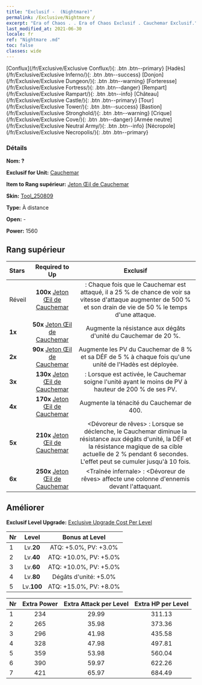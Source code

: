 ```yaml
---
title: "Exclusif -  (Nightmare)"
permalink: /Exclusive/Nightmare /
excerpt: "Era of Chaos . . Era of Chaos Exclusif . Cauchemar Exclusif."
last_modified_at: 2021-06-30
locale: fr
ref: "Nightmare .md"
toc: false
classes: wide
---
```

 [Conflux](/fr/Exclusive/Exclusive Conflux/){: .btn .btn--primary} [Hadès](/fr/Exclusive/Exclusive Inferno/){: .btn .btn--success} [Donjon](/fr/Exclusive/Exclusive Dungeon/){: .btn .btn--warning} [Forteresse](/fr/Exclusive/Exclusive Fortress/){: .btn .btn--danger} [Rempart](/fr/Exclusive/Exclusive Rampart/){: .btn .btn--info} [Château](/fr/Exclusive/Exclusive Castle/){: .btn .btn--primary} [Tour](/fr/Exclusive/Exclusive Tower/){: .btn .btn--success} [Bastion](/fr/Exclusive/Exclusive Stronghold/){: .btn .btn--warning} [Crique](/fr/Exclusive/Exclusive Cove/){: .btn .btn--danger} [Armée neutre](/fr/Exclusive/Exclusive Neutral Army/){: .btn .btn--info} [Nécropole](/fr/Exclusive/Exclusive Necropolis/){: .btn .btn--primary} 

### Détails
 **Nom: ?** 

 **Exclusif for Unit:** [Cauchemar](/fr/units/Nightmare/) 

 **Item to Rang supérieur:** [Jeton Œil de Cauchemar](/ItemsFR/con_985/)

 **Skin:** [Tool_250809](/ItemsFR/con_653/)

 **Type:** À distance

 **Open:** -

 **Power:** 1560

## Rang supérieur

  |     Stars    |  Required to Up | Exclusif |
  |:-------------|:---------------:|:---------------:|
  |  Réveil  | **100x** [Jeton Œil de Cauchemar](/ItemsFR/con_985/) | <Sans trace> : Chaque fois que le Cauchemar est attaqué, il a 25 % de chance de voir sa vitesse d'attaque augmenter de 500 % et son drain de vie de 50 % le temps d'une attaque. |
  | **1x** <i class="fas fa-star"/> | **50x** [Jeton Œil de Cauchemar](/ItemsFR/con_985/) | Augmente la résistance aux dégâts d'unité du Cauchemar de 20 %. |
  | **2x** <i class="fas fa-star"/> | **90x** [Jeton Œil de Cauchemar](/ItemsFR/con_985/) | Augmente les PV du Cauchemar de 8 % et sa DÉF de 5 % à chaque fois qu'une unité de l'Hadès est déployée. |
  | **3x** <i class="fas fa-star"/> | **130x** [Jeton Œil de Cauchemar](/ItemsFR/con_985/) | <Cure de Jouvence> : Lorsque <Sans trace> est activée, le Cauchemar soigne l'unité ayant le moins de PV à hauteur de 200 % de ses PV. |
  | **4x** <i class="fas fa-star"/> | **170x** [Jeton Œil de Cauchemar](/ItemsFR/con_985/) | Augmente la ténacité du Cauchemar de 400. |
  | **5x** <i class="fas fa-star"/> | **210x** [Jeton Œil de Cauchemar](/ItemsFR/con_985/) | <Dévoreur de rêves> : Lorsque <Sans trace> se déclenche, le Cauchemar diminue la résistance aux dégâts d'unité, la DÉF et la résistance magique de sa cible actuelle de 2 % pendant 6 secondes. L'effet peut se cumuler jusqu'à 10 fois. |
  | **6x** <i class="fas fa-star"/> | **250x** [Jeton Œil de Cauchemar](/ItemsFR/con_985/) | <Traînée infernale> : <Dévoreur de rêves> affecte une colonne d'ennemis devant l'attaquant. |


## Améliorer
 **Exclusif Level Upgrade:** [Exclusive Upgrade Cost Per Level](/Exclusive/ExclusiveUpgradeCostPerLevel/)

  |  Nr  |   Level  | Bonus at Level |
  |:-----|:--------:|:--------------:|
  | 1 | Lv.**20** | ATQ: +5.0%, PV: +3.0% |
  | 2 | Lv.**40** | ATQ: +10.0%, PV: +5.0% |
  | 3 | Lv.**60** | ATQ: +10.0%, PV: +5.0% |
  | 4 | Lv.**80** | Dégâts d'unité: +5.0% |
  | 5 | Lv.**100** | ATQ: +15.0%, PV: +8.0% |


  |  Nr  |  Extra Power | Extra Attack per Level | Extra HP per Level |
  |:-----|:--------:|:--------:|:--------:|
  | 1 | 234 | 29.99 | 311.13 |
  | 2 | 265 | 35.98 | 373.36 |
  | 3 | 296 | 41.98 | 435.58 |
  | 4 | 328 | 47.98 | 497.81 |
  | 5 | 359 | 53.98 | 560.04 |
  | 6 | 390 | 59.97 | 622.26 |
  | 7 | 421 | 65.97 | 684.49 |


